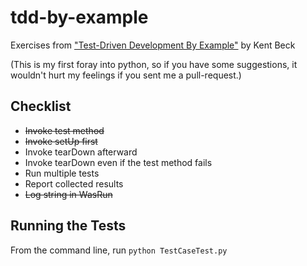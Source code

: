 tdd-by-example
==============

Exercises from ["Test-Driven Development By Example"][1] by Kent Beck

(This is my first foray into python, so if you have some suggestions, it
wouldn't hurt my feelings if you sent me a pull-request.)

Checklist
---------

* ~~Invoke test method~~
* ~~Invoke setUp first~~
* Invoke tearDown afterward
* Invoke tearDown even if the test method fails
* Run multiple tests
* Report collected results
* ~~Log string in WasRun~~

Running the Tests
-----------------

From the command line, run `python TestCaseTest.py`

[1]: http://www.amazon.com/Test-Driven-Development-Kent-Beck/dp/0321146530
